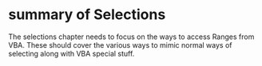 # summary of Selections

The selections chapter needs to focus on the ways to access Ranges from VBA. These should cover the various ways to mimic normal ways of selecting along with VBA special stuff.
